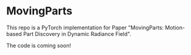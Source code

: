 # MovingParts
This repo is a PyTorch implementation for Paper "MovingParts: Motion-based Part Discovery in Dynamic Radiance Field".

The code is coming soon!
